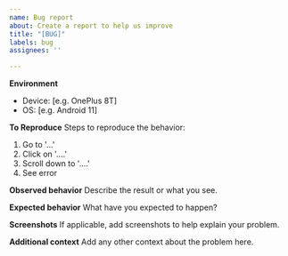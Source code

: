 ```yaml
---
name: Bug report
about: Create a report to help us improve
title: "[BUG]"
labels: bug
assignees: ''

---
```


**Environment**
 - Device: [e.g. OnePlus 8T]
 - OS: [e.g. Android 11]

**To Reproduce**
Steps to reproduce the behavior:
1. Go to '...'
2. Click on '....'
3. Scroll down to '....'
4. See error

**Observed behavior**
Describe the result or what you see.

**Expected behavior**
What have you expected to happen?

**Screenshots**
If applicable, add screenshots to help explain your problem.

**Additional context**
Add any other context about the problem here.
